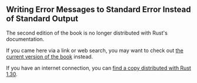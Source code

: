 ## Writing Error Messages to Standard Error Instead of Standard Output

The second edition of the book is no longer distributed with Rust's documentation.

If you came here via a link or web search, you may want to check out [the current version of the book](../ch12-06-writing-to-stderr-instead-of-stdout.html) instead.

If you have an internet connection, you can [find a copy distributed with Rust 1.30](https://doc.rust-lang.org/1.30.0/book/second-edition/ch12-06-writing-to-stderr-instead-of-stdout.html).